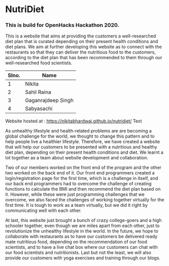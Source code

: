 # NutriDiet

### This is build for OpenHacks Hackathon 2020.
This is a website that aims at providing the customers a well-researched diet plan that is curated depending on their present health conditions and diet plans. We aim at further developing this website as to connect with the restaurants so that they can deliver the nutritious food to the customers, according to the diet plan that has been recommended to them through our well-researched food scientists.

|Slno.|Name|
|---|---|
|1|Nikita|
|2|Sahil Raina|
|3|Gaganrajdeep Singh|
|4|Sabyasachi|

Website hosted at : https://nikitabhardwaj.github.io/nutridiet/
Text

As unhealthy lifestyle and health-related problems are are becoming a global challenge for the world, we thought to change this pattern and to help people live a healthier lifestyle. Therefore, we have created a website that will help our customers to be presented with a nutritious and healthy diet plan, depending on their present health conditions and diet. We learnt a lot together as a team about website development and collaboration. 

Two of our members worked on the front end of the program and the other two worked on the back end of it. Our front end programmers created a login/registration page for the first time, which is a challenge in itself, and our back end programmers had to overcome the challenge of creating functions to calculate the BMI and then recommend the diet plan based on it. However, while these were just programming challenges that we overcome, we also faced the challenges of working together virtually for the first time. It is tough to work as a team virtually, but we did it right by communicating well with each other.

At last, this website just brought a bunch of crazy college-goers and a high schooler together, even though we are miles apart from each other, just to revolutionize the unhealthy lifestyle in the world. In the future, we hope to collaborate with restaurants as to have our customers be delivered ready mate nutritious food, depending on the recommendation of our food scientists, and to have a live chat box where our customers can chat with our food scientists and nutritionists. Last but not the least, we will also provide our customers with yoga exercises and training through our blogs. 
